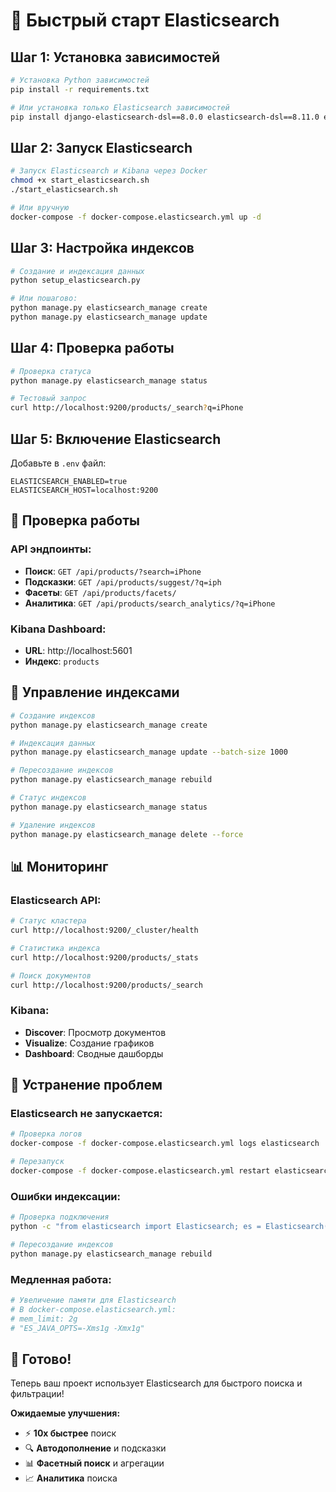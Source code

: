 # 🚀 Быстрый старт Elasticsearch

## Шаг 1: Установка зависимостей

```bash
# Установка Python зависимостей
pip install -r requirements.txt

# Или установка только Elasticsearch зависимостей
pip install django-elasticsearch-dsl==8.0.0 elasticsearch-dsl==8.11.0 elasticsearch==8.11.0
```

## Шаг 2: Запуск Elasticsearch

```bash
# Запуск Elasticsearch и Kibana через Docker
chmod +x start_elasticsearch.sh
./start_elasticsearch.sh

# Или вручную
docker-compose -f docker-compose.elasticsearch.yml up -d
```

## Шаг 3: Настройка индексов

```bash
# Создание и индексация данных
python setup_elasticsearch.py

# Или пошагово:
python manage.py elasticsearch_manage create
python manage.py elasticsearch_manage update
```

## Шаг 4: Проверка работы

```bash
# Проверка статуса
python manage.py elasticsearch_manage status

# Тестовый запрос
curl http://localhost:9200/products/_search?q=iPhone
```

## Шаг 5: Включение Elasticsearch

Добавьте в `.env` файл:

```env
ELASTICSEARCH_ENABLED=true
ELASTICSEARCH_HOST=localhost:9200
```

## 🎯 Проверка работы

### API эндпоинты:

- **Поиск**: `GET /api/products/?search=iPhone`
- **Подсказки**: `GET /api/products/suggest/?q=iph`
- **Фасеты**: `GET /api/products/facets/`
- **Аналитика**: `GET /api/products/search_analytics/?q=iPhone`

### Kibana Dashboard:

- **URL**: http://localhost:5601
- **Индекс**: `products`

## 🔧 Управление индексами

```bash
# Создание индексов
python manage.py elasticsearch_manage create

# Индексация данных
python manage.py elasticsearch_manage update --batch-size 1000

# Пересоздание индексов
python manage.py elasticsearch_manage rebuild

# Статус индексов
python manage.py elasticsearch_manage status

# Удаление индексов
python manage.py elasticsearch_manage delete --force
```

## 📊 Мониторинг

### Elasticsearch API:

```bash
# Статус кластера
curl http://localhost:9200/_cluster/health

# Статистика индекса
curl http://localhost:9200/products/_stats

# Поиск документов
curl http://localhost:9200/products/_search
```

### Kibana:

- **Discover**: Просмотр документов
- **Visualize**: Создание графиков
- **Dashboard**: Сводные дашборды

## 🚨 Устранение проблем

### Elasticsearch не запускается:

```bash
# Проверка логов
docker-compose -f docker-compose.elasticsearch.yml logs elasticsearch

# Перезапуск
docker-compose -f docker-compose.elasticsearch.yml restart elasticsearch
```

### Ошибки индексации:

```bash
# Проверка подключения
python -c "from elasticsearch import Elasticsearch; es = Elasticsearch(['localhost:9200']); print(es.ping())"

# Пересоздание индексов
python manage.py elasticsearch_manage rebuild
```

### Медленная работа:

```bash
# Увеличение памяти для Elasticsearch
# В docker-compose.elasticsearch.yml:
# mem_limit: 2g
# "ES_JAVA_OPTS=-Xms1g -Xmx1g"
```

## 🎉 Готово!

Теперь ваш проект использует Elasticsearch для быстрого поиска и фильтрации!

**Ожидаемые улучшения:**

- ⚡ **10x быстрее** поиск
- 🔍 **Автодополнение** и подсказки
- 📊 **Фасетный поиск** и агрегации
- 📈 **Аналитика** поиска
